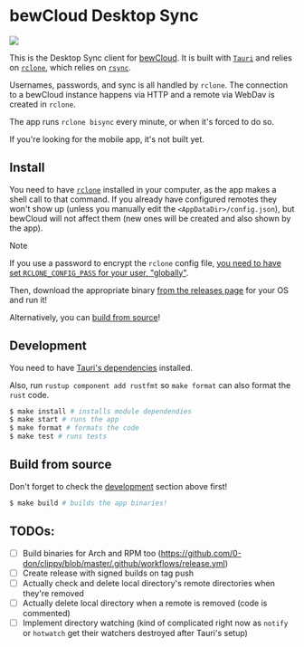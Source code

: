 # bewCloud Desktop Sync

[![](https://github.com/bewcloud/bewcloud-desktop/workflows/Run%20Tests/badge.svg)](https://github.com/bewcloud/bewcloud-desktop/actions?workflow=Run+Tests)

This is the Desktop Sync client for [bewCloud](https://github.com/bewcloud/bewcloud). It is built with [`Tauri`](https://tauri.app) and relies on [`rclone`](https://rclone.org), which relies on [`rsync`](https://rsync.samba.org).

Usernames, passwords, and sync is all handled by `rclone`. The connection to a bewCloud instance happens via HTTP and a remote via WebDav is created in `rclone`.

The app runs `rclone bisync` every minute, or when it's forced to do so.

If you're looking for the mobile app, it's not built yet.

## Install

You need to have [`rclone`](https://rclone.org) installed in your computer, as the app makes a shell call to that command. If you already have configured remotes they won't show up (unless you manually edit the `<AppDataDir>/config.json`), but bewCloud will not affect them (new ones will be created and also shown by the app).

> [!NOTE]
> If you use a password to encrypt the `rclone` config file, [you need to have set `RCLONE_CONFIG_PASS` for your user, "globally"](https://rclone.org/docs/#other-environment-variables).

Then, download the appropriate binary [from the releases page](https://github.com/bewcloud/bewcloud-desktop/releases) for your OS and run it!

Alternatively, you can [build from source](#build-from-source)!

## Development

You need to have [Tauri's dependencies](https://tauri.app/v1/guides/getting-started/prerequisites#installing) installed.

Also, run `rustup component add rustfmt` so `make format` can also format the `rust` code.

```sh
$ make install # installs module dependendies
$ make start # runs the app
$ make format # formats the code
$ make test # runs tests
```

## Build from source

Don't forget to check the [development](#development) section above first!

```sh
$ make build # builds the app binaries!
```

## TODOs:

- [ ] Build binaries for Arch and RPM too (https://github.com/0-don/clippy/blob/master/.github/workflows/release.yml)
- [ ] Create release with signed builds on tag push
- [ ] Actually check and delete local directory's remote directories when they're removed
- [ ] Actually delete local directory when a remote is removed (code is commented)
- [ ] Implement directory watching (kind of complicated right now as `notify` or `hotwatch` get their watchers destroyed after Tauri's setup)
